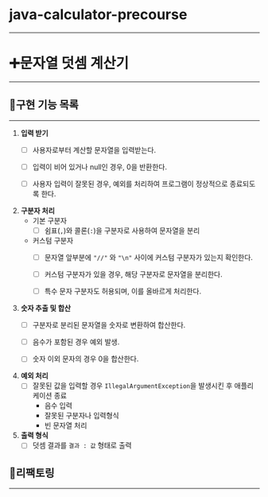 # java-calculator-precourse

****************************************

# ➕문자열 덧셈 계산기

****************************************

## 📌구현 기능 목록

****************************************

1. **입력 받기**
    - [ ] 사용자로부터 계산할 문자열을 입력받는다.
    - [ ] 입력이 비어 있거나 null인 경우, 0을 반환한다.
    - [ ] 사용자 입력이 잘못된 경우, 예외를 처리하여 프로그램이 정상적으로 종료되도록 한다.


2. **구분자 처리**
    * 기본 구분자
        - [ ] 쉼표(`,`)와 콜론(`:`)을 구분자로 사용하여 문자열을 분리
    * 커스텀 구분자
        - [ ] 문자열 앞부분에 `"//"` 와 `"\n"` 사이에 커스텀 구분자가 있는지 확인한다.
        - [ ] 커스텀 구분자가 있을 경우, 해당 구분자로 문자열을 분리한다.
        - [ ] 특수 문자 구분자도 허용되며, 이를 올바르게 처리한다.


3. **숫자 추출 및 합산**
    - [ ] 구분자로 분리된 문자열을 숫자로 변환하여 합산한다.
    - [ ] 음수가 포함된 경우 예외 발생.
    - [ ] 숫자 이외 문자의 경우 0을 합산한다.


4. **예외 처리**
    - [ ] 잘못된 값을 입력할 경우 `IllegalArgumentException`을 발생시킨 후 애플리케이션 종료
        * 음수 입력
        * 잘못된 구분자나 입력형식
        * 빈 문자열 처리


5. **출력 형식**
    - [ ] 덧셈 결과를 `결과 : 값` 형태로 출력

## 🔧리팩토링

****************************************
